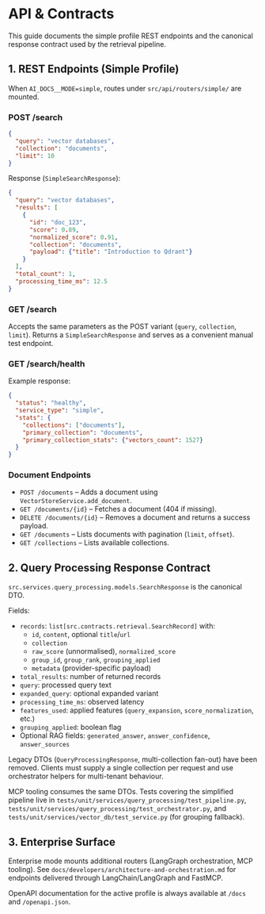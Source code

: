 # API & Contracts

This guide documents the simple profile REST endpoints and the canonical
response contract used by the retrieval pipeline.

## 1. REST Endpoints (Simple Profile)

When `AI_DOCS__MODE=simple`, routes under `src/api/routers/simple/` are mounted.

### POST /search

```json
{
  "query": "vector databases",
  "collection": "documents",
  "limit": 10
}
```

Response (`SimpleSearchResponse`):

```json
{
  "query": "vector databases",
  "results": [
    {
      "id": "doc_123",
      "score": 0.89,
      "normalized_score": 0.91,
      "collection": "documents",
      "payload": {"title": "Introduction to Qdrant"}
    }
  ],
  "total_count": 1,
  "processing_time_ms": 12.5
}
```

### GET /search

Accepts the same parameters as the POST variant (`query`, `collection`, `limit`).
Returns a `SimpleSearchResponse` and serves as a convenient manual test endpoint.

### GET /search/health

Example response:

```json
{
  "status": "healthy",
  "service_type": "simple",
  "stats": {
    "collections": ["documents"],
    "primary_collection": "documents",
    "primary_collection_stats": {"vectors_count": 1527}
  }
}
```

### Document Endpoints

- `POST /documents` – Adds a document using `VectorStoreService.add_document`.
- `GET /documents/{id}` – Fetches a document (404 if missing).
- `DELETE /documents/{id}` – Removes a document and returns a success payload.
- `GET /documents` – Lists documents with pagination (`limit`, `offset`).
- `GET /collections` – Lists available collections.

## 2. Query Processing Response Contract

`src.services.query_processing.models.SearchResponse` is the canonical DTO.

Fields:

- `records`: `list[src.contracts.retrieval.SearchRecord]` with:
  - `id`, `content`, optional `title`/`url`
  - `collection`
  - `raw_score` (unnormalised), `normalized_score`
  - `group_id`, `group_rank`, `grouping_applied`
  - `metadata` (provider-specific payload)
- `total_results`: number of returned records
- `query`: processed query text
- `expanded_query`: optional expanded variant
- `processing_time_ms`: observed latency
- `features_used`: applied features (`query_expansion`, `score_normalization`, etc.)
- `grouping_applied`: boolean flag
- Optional RAG fields: `generated_answer`, `answer_confidence`, `answer_sources`

Legacy DTOs (`QueryProcessingResponse`, multi-collection fan-out) have been
removed. Clients must supply a single collection per request and use orchestrator
helpers for multi-tenant behaviour.

MCP tooling consumes the same DTOs. Tests covering the simplified pipeline live
in `tests/unit/services/query_processing/test_pipeline.py`,
`tests/unit/services/query_processing/test_orchestrator.py`, and
`tests/unit/services/vector_db/test_service.py` (for grouping fallback).

## 3. Enterprise Surface

Enterprise mode mounts additional routers (LangGraph orchestration, MCP tooling).
See `docs/developers/architecture-and-orchestration.md` for endpoints delivered
through LangChain/LangGraph and FastMCP.

OpenAPI documentation for the active profile is always available at `/docs` and
`/openapi.json`.

